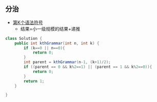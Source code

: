 ## 分治 ##
- [第K个语法符号](../src/recursion/KthSymbolinGrammar.java)
  - 结果=小一级规模的结果+递推
```java
class Solution {
    public int kthGrammar(int n, int k) {
        if (k==0 || n==0){
            return 0;
        }
        int parent = kthGrammar(n-1, (k+1)/2);
        if ((parent == 0 && k%2==1) || (parent == 1 && k%2==0)){
            return 0;
        }
        return 1;
    }

}
```